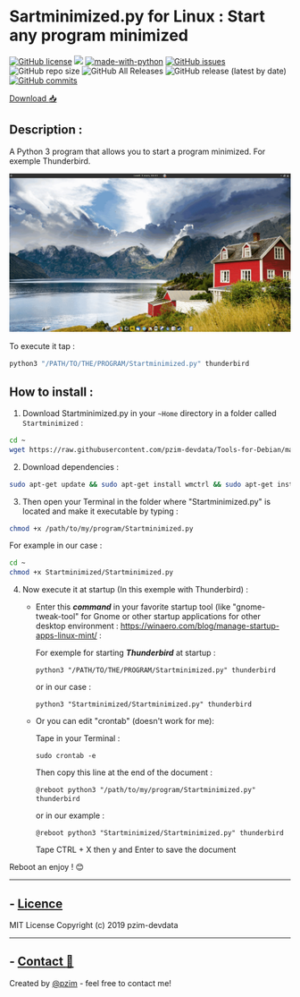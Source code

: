 # Sartminimized.py for Linux : Start any program minimized

[![GitHub license](https://img.shields.io/github/license/pzim-devdata/Tools-for-Debian?style=plastic)](https://github.com/pzim-devdata/Tools-for-Debian/blob/master/LICENSE)    ![](https://img.shields.io/badge/Works%20with-Python%203-red?style=plastic)    [![made-with-python](https://img.shields.io/badge/Made%20with-Python-1f425f.svg?style=plastic)](https://www.python.org/)   [![GitHub issues](https://img.shields.io/github/issues/pzim-devdata/Tools-for-Debian?style=plastic)](https://github.com/pzim-devdata/Tools-for-Debian/issues)    ![GitHub repo size](https://img.shields.io/github/repo-size/pzim-devdata/Tools-for-Debian?style=plastic)    ![GitHub All Releases](https://img.shields.io/github/downloads/pzim-devdata/Tools-for-Debian/total?style=plastic)    ![GitHub release (latest by date)](https://img.shields.io/github/v/release/pzim-devdata/Tools-for-Debian?style=plastic)    [![GitHub commits](https://img.shields.io/github/commits-since/pzim-devdata/Tools-for-Debian/v1.0.0.svg?style=plastic)](https://GitHub.com/pzim-devata/Tools-for-Debian/commit/)

[Download :inbox_tray:](https://github.com/pzim-devdata/Tools-for-Linux/releases/download/v1.0.0/Startminimized.zip)

## Description :

A Python 3 program that allows you to start a program minimized. For exemple Thunderbird.

![Presentation__gif](Gifstartminimized.gif)

To execute it tap :

```bash
python3 "/PATH/TO/THE/PROGRAM/Startminimized.py" thunderbird
```
## How to install :

1. Download Startminimized.py in your `~Home` directory in a folder called `Startminimized` : 

```bash
cd ~
wget https://raw.githubusercontent.com/pzim-devdata/Tools-for-Debian/master/Startminimized/Startminimized.py -P Startminimized

```

2. Download dependencies :

```bash
sudo apt-get update && sudo apt-get install wmctrl && sudo apt-get install xdotool && sudo apt-get update
```

3. Then open your Terminal in the folder where "Startminimized.py" is located and make it executable by typing :

```bash
chmod +x /path/to/my/program/Startminimized.py
```

For example in our case :

```sh
cd ~
chmod +x Startminimized/Startminimized.py
``` 

4. Now execute it at startup (In this exemple with Thunderbird) :

    - Enter this ***command*** in your favorite startup tool (like "gnome-tweak-tool" for Gnome or other startup applications for other desktop environment : https://winaero.com/blog/manage-startup-apps-linux-mint/ :
       
       For exemple for starting ***Thunderbird*** at startup :
       
        ```
        python3 "/PATH/TO/THE/PROGRAM/Startminimized.py" thunderbird
        ``` 
       
       or in our case :
       
       ```
       python3 "Startminimized/Startminimized.py" thunderbird
       ``` 

    - Or you can edit "crontab" (doesn't work for me):

        Tape in your Terminal :

        ```
        sudo crontab -e
        ```

        Then copy this line at the end of the document :

        ```
        @reboot python3 "/path/to/my/program/Startminimized.py" thunderbird
        ```

        or in our example :

        ```
        @reboot python3 "Startminimized/Startminimized.py" thunderbird
        ```

        Tape CTRL + X then y and Enter to save the document


Reboot an enjoy ! :blush:


--------------------------------------------

## - [Licence](https://github.com/pzim-devdata/DATA-developer/raw/master/LICENSE)
MIT License
Copyright (c) 2019 pzim-devdata

--------------------------------------------

## - [Contact :email:](mailto:pizim@posteo.net?subject=Contact%20from%20Github)
Created by [@pzim](https://www.pzim.fr/) - feel free to contact me!




